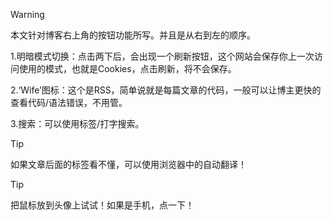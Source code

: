 > [!WARNING]
>本文针对博客右上角的按钮功能所写。并且是从右到左的顺序。

1.明暗模式切换：点击两下后，会出现一个刷新按钮，这个网站会保存你上一次访问使用的模式，也就是Cookies，点击刷新，将不会保存。

2.‘Wife’图标：这个是RSS，简单说就是每篇文章的代码，一般可以让博主更快的查看代码/语法错误，不用管。

3.搜索：可以使用标签/打字搜索。
> [!TIP]
> 如果文章后面的标签看不懂，可以使用浏览器中的自动翻译！

> [!TIP]
> 把鼠标放到头像上试试！如果是手机，点一下！